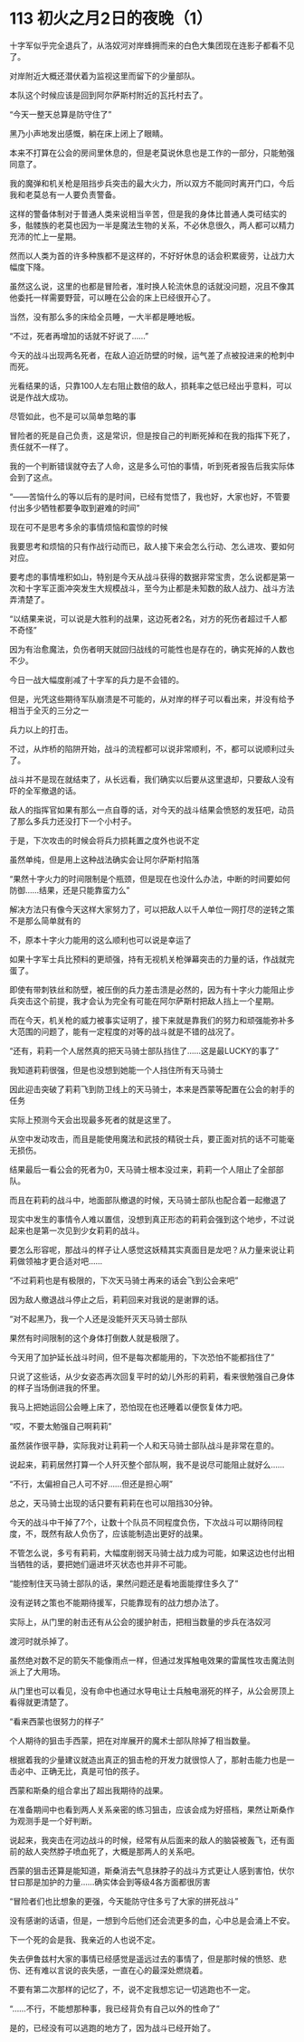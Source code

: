 # 113 初火之月2日的夜晚（1）

十字军似乎完全退兵了，从洛奴河对岸蜂拥而来的白色大集团现在连影子都看不见了。

对岸附近大概还潜伏着为监视这里而留下的少量部队。

本队这个时候应该是回到阿尔萨斯村附近的瓦托村去了。

“今天一整天总算是防守住了”

黑乃小声地发出感慨，躺在床上闭上了眼睛。

本来不打算在公会的房间里休息的，但是老莫说休息也是工作的一部分，只能勉强同意了。

我的魔弹和机关枪是阻挡步兵突击的最大火力，所以双方不能同时离开门口，今后我和老莫总有一人要负责警备。

这样的警备体制对于普通人类来说相当辛苦，但是我的身体比普通人类可结实的多，骷髅族的老莫也因为一半是魔法生物的关系，不必休息很久，两人都可以精力充沛的忙上一星期。

然而以人类为首的许多种族都不是这样的，不好好休息的话会积累疲劳，让战力大幅度下降。

虽然这么说，这里的也都是冒险者，准时换人轮流休息的话就没问题，况且不像其他委托一样需要野营，可以睡在公会的床上已经很开心了。

当然，没有那么多的床给全员睡，一大半都是睡地板。

“不过，死者再增加的话就不好说了……”

今天的战斗出现两名死者，在敌人迫近防壁的时候，运气差了点被投进来的枪刺中而死。

光看结果的话，只靠100人左右阻止数倍的敌人，损耗率之低已经出乎意料，可以说是作战大成功。

尽管如此，也不是可以简单忽略的事

冒险者的死是自己负责，这是常识，但是按自己的判断死掉和在我的指挥下死了，责任就不一样了。

我的一个判断错误就夺去了人命，这是多么可怕的事情，听到死者报告后我实际体会到了这点。

“——苦恼什么的等以后有的是时间，已经有觉悟了，我也好，大家也好，不管要付出多少牺牲都要争取到避难的时间”

现在可不是思考多余的事情烦恼和震惊的时候

我要思考和烦恼的只有作战行动而已，敌人接下来会怎么行动、怎么进攻、要如何对应。

要考虑的事情堆积如山，特别是今天从战斗获得的数据非常宝贵，怎么说都是第一次和十字军正面冲突发生大规模战斗，至今为止都是未知数的敌人战力、战斗方法弄清楚了。

“以结果来说，可以说是大胜利的战果，这边死者2名，对方的死伤者超过千人都不奇怪”

因为有治愈魔法，负伤者明天就回归战线的可能性也是存在的，确实死掉的人数也不少。

今日一战大幅度削减了十字军的兵力是不会错的。

但是，光凭这些期待军队崩溃是不可能的，从对岸的样子可以看出来，并没有给予相当于全灭的三分之一

兵力以上的打击。

不过，从炸桥的陷阱开始，战斗的流程都可以说非常顺利，不，都可以说顺利过头了。

战斗并不是现在就结束了，从长远看，我们确实以后要从这里退却，只要敌人没有吓的全军撤退的话。

敌人的指挥官如果有那么一点自尊的话，对今天的战斗结果会愤怒的发狂吧，动员了那么多兵力还没打下一个小村子。

于是，下次攻击的时候会将兵力损耗置之度外也说不定

虽然单纯，但是用上这种战法确实会让阿尔萨斯村陷落

“果然十字火力的时间限制是个瓶颈，但是现在也没什么办法，中断的时间要如何防御……结果，还是只能靠蛮力么”

解决方法只有像今天这样大家努力了，可以把敌人以千人单位一网打尽的逆转之策不是那么简单就有的

不，原本十字火力能用的这么顺利也可以说是幸运了

如果十字军士兵比预料的更顽强，持有无视机关枪弹幕突击的力量的话，作战就完蛋了。

即使有带刺铁丝和防壁，被压倒的兵力差击溃是必然的，因为有十字火力能阻止步兵突击这个前提，我才会认为完全有可能在阿尔萨斯村把敌人挡上一个星期。

而在今天，机关枪的威力被事实证明了，接下来就是靠我们的努力和顽强能弥补多大范围的问题了，能有一定程度的对等的战斗就是不错的战况了。

“还有，莉莉一个人居然真的把天马骑士部队挡住了……这是最LUCKY的事了”

我知道莉莉很强，但是也没想到她能一个人挡住所有天马骑士

因此迎击突破了莉莉飞到防卫线上的天马骑士，本来是西蒙等配置在公会的射手的任务

实际上预测今天会出现最多死者的就是这里了。

从空中发动攻击，而且是能使用魔法和武技的精锐士兵，要正面对抗的话不可能毫无损伤。

结果最后一看公会的死者为0，天马骑士根本没过来，莉莉一个人阻止了全部部队。

而且在莉莉的战斗中，地面部队撤退的时候，天马骑士部队也配合着一起撤退了

现实中发生的事情令人难以置信，没想到真正形态的莉莉会强到这个地步，不过说起来也是第一次见到少女莉莉的战斗。

要怎么形容呢，那战斗的样子让人感觉这妖精其实真面目是龙吧？从力量来说让莉莉做领袖才更合适对吧……

“不过莉莉也是有极限的，下次天马骑士再来的话会飞到公会来吧”

因为敌人撤退战斗停止之后，莉莉回来对我说的是谢罪的话。

“对不起黑乃，我一个人还是没能歼灭天马骑士部队

果然有时间限制的这个身体打倒数人就是极限了。

今天用了加护延长战斗时间，但不是每次都能用的，下次恐怕不能都挡住了”

只说了这些话，从少女姿态再次回复平时的幼儿外形的莉莉，看来很勉强自己身体的样子当场倒进我的怀里。

我马上把她运回公会睡上床了，恐怕现在也还睡着以便恢复体力吧。

“哎，不要太勉强自己啊莉莉”

虽然装作很平静，实际我对让莉莉一个人和天马骑士部队战斗是非常在意的。

说起来，莉莉居然打算一个人歼灭整个部队啊，我不是说尽可能阻止就好么……

“不行，太偏袒自己人可不好……但还是担心啊”

总之，天马骑士出现的话只要有莉莉在也可以阻挡30分钟。

今天的战斗中干掉了7个，让数十个队员不同程度负伤，下次战斗可以期待同程度，不，既然有敌人负伤了，应该能制造出更好的战果。

不管怎么说，多亏有莉莉，大幅度削弱天马骑士战力成为可能，如果这边也付出相当牺牲的话，要把她们逼进坏灭状态也并非不可能。

“能控制住天马骑士部队的话，果然问题还是看地面能撑住多久了”

没有逆转之策也不能期待援军，只能靠现有的战力想办法了。

实际上，从门里的射击还有从公会的援护射击，把相当数量的步兵在洛奴河

渡河时就杀掉了。

虽然绝对数不足的箭矢不能像雨点一样，但通过发挥触电效果的雷属性攻击魔法则派上了大用场。

从门里也可以看见，没有命中也通过水导电让士兵触电溺死的样子，从公会房顶上看得就更清楚了。

“看来西蒙也很努力的样子”

个人期待的狙击手西蒙，把在对岸展开的魔术士部队除掉了相当数量。

根据着我的少量建议就造出真正的狙击枪的开发力就很惊人了，那射击能力也是一击必中、正确无比，真是可怕的孩子。

西蒙和斯桑的组合拿出了超出我期待的战果。

在准备期间中也看到两人关系亲密的练习狙击，应该会成为好搭档，果然让斯桑作为观测手是一个好判断。

说起来，我突击在河边战斗的时候，经常有从后面来的敌人的脑袋被轰飞，还有面前的敌人突然脖子喷血死了，大概是那两人的关系吧。

西蒙的狙击还算是能知道，斯桑消去气息抹脖子的战斗方式更让人感到害怕，伏尔甘曰那是加护的力量……确实体会到等级4各方面都很厉害

“冒险者们也比想象的更强，今天能防守住多亏了大家的拼死战斗”

没有感谢的话语，但是，一想到今后他们还会流更多的血，心中总是会涌上不安。

下一个死的会是我、我亲近的人也说不定。

失去伊鲁兹村大家的事情已经感觉是遥远过去的事情了，但是那时候的愤怒、悲伤、还有难以言说的丧失感，一直在心的最深处燃烧着。

不要有第二次那样的记忆了，不，说不定我想忘记一切逃跑也不一定。

“……不行，不能想那种事，我已经背负有自己以外的性命了”

是的，已经没有可以逃跑的地方了，因为战斗已经开始了。
